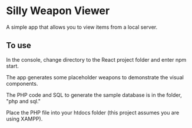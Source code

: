# Silly Weapon Viewer

A simple app that allows you to view items from a local server.

## To use

In the console, change directory to the React project folder and enter npm start.

The app generates some placeholder weapons to demonstrate the visual components.

The PHP code and SQL to generate the sample database is in the folder, "php and sql."

Place the PHP file into your htdocs folder (this project assumes you are using XAMPP).
